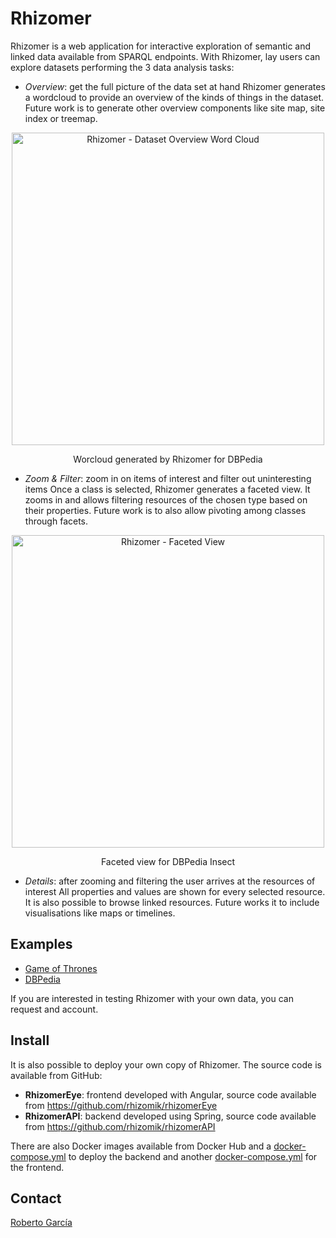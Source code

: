 # Rhizomer

Rhizomer is a web application for interactive exploration of semantic and linked data available from SPARQL endpoints.
With Rhizomer, lay users can explore datasets performing the 3 data analysis tasks:

* *Overview*: get the full picture of the data set at hand
  Rhizomer generates a wordcloud to provide an overview of the kinds of things in the dataset.
  Future work is to generate other overview components like site map, site index or treemap.

<p align="center"><a href="https://rhizomer.rhizomik.net/datasets/dbpedia">
<img src="https://rhizomer.rhizomik.net/assets/rhizomer-wordcloud.jpg" 
alt="Rhizomer - Dataset Overview Word Cloud" width="500"/></a></p>
<p align="center">Worcloud generated by Rhizomer for DBPedia</p>

* *Zoom & Filter*: zoom in on items of interest and filter out uninteresting items
  Once a class is selected, Rhizomer generates a faceted view.
  It zooms in and allows filtering resources of the chosen type based on their properties.
  Future work is to also allow pivoting among classes through facets.

<p align="center"><a href="https://rhizomer.rhizomik.net/datasets/dbpedia/dbo:Insect">
<img src="https://rhizomer.rhizomik.net/assets/rhizomer-facets.jpg" 
alt="Rhizomer - Faceted View" width="500"/></a></p>
<p align="center">Faceted view for DBPedia Insect</p>

* *Details*: after zooming and filtering the user arrives at the resources of interest
  All properties and values are shown for every selected resource.
  It is also possible to browse linked resources.
  Future works it to include visualisations like maps or timelines.

## Examples

* [Game of Thrones](https://rhizomer.rhizomik.net/datasets/got)
* [DBPedia](https://rhizomer.rhizomik.net/datasets/dbpedia)

If you are interested in testing Rhizomer with your own data, you can request and account.

## Install

It is also possible to deploy your own copy of Rhizomer. The source code is available from GitHub:

* **RhizomerEye**: frontend developed with Angular, source code available from https://github.com/rhizomik/rhizomerEye
* **RhizomerAPI**: backend developed using Spring, source code available from https://github.com/rhizomik/rhizomerAPI

There are also Docker images available from Docker Hub and a [docker-compose.yml](https://github.com/rhizomik/rhizomerAPI/blob/master/docker-compose.yml) to deploy the backend and
another [docker-compose.yml](https://github.com/rhizomik/rhizomerEye/blob/master/docker-compose.yml) for the frontend.

## Contact

[Roberto García](https://rhizomik.net/~roberto)
